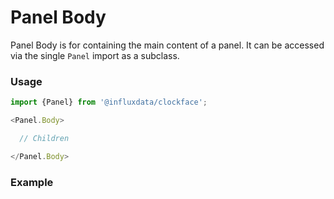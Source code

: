# Panel Body

Panel Body is for containing the main content of a panel. It can be accessed via the single `Panel` import as a subclass.

### Usage
```js
import {Panel} from '@influxdata/clockface';

<Panel.Body>

  // Children

</Panel.Body>
```

### Example
<!-- STORY -->


<!-- STORY HIDE START -->

<!-- STORY HIDE END -->

<!-- PROPS -->
